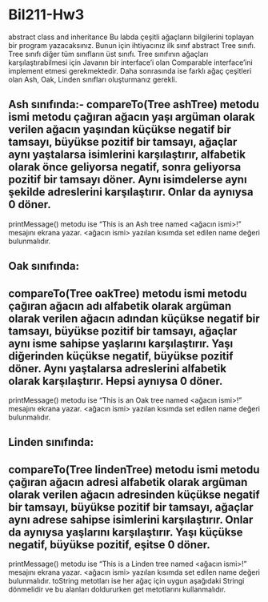 # Bil211-Hw3
abstract class and inheritance
Bu labda çeşitli ağaçların bilgilerini toplayan bir program yazacaksınız. Bunun için
ihtiyacınız ilk sınıf abstract Tree sınıfı. Tree sınıfı diğer tüm sınıfların üst sınıfı.
Tree sınıfının ağaçları karşılaştırabilmesi için Javanın bir interface’i olan Comparable
interface’ini implement etmesi gerekmektedir.
Daha sonrasında ise farklı ağaç çeşitleri olan Ash, Oak, Linden sınıfları oluşturmanız
gerekli.

Ash sınıfında:-
compareTo(Tree ashTree) metodu ismi metodu çağıran ağacın yaşı argüman olarak
verilen ağacın yaşından küçükse negatif bir tamsayı, büyükse pozitif bir tamsayı,
ağaçlar aynı yaştalarsa isimlerini karşılaştırır, alfabetik olarak önce geliyorsa negatif,
sonra geliyorsa pozitif bir tamsayı döner. Aynı isimdelerse aynı şekilde adreslerini
karşılaştırır. Onlar da aynıysa 0 döner.
-
printMessage() metodu ise “This is an Ash tree named <ağacın ismi>!” mesajını
ekrana yazar. <ağacın ismi> yazılan kısımda set edilen name değeri bulunmalıdır.

Oak sınıfında:
-
compareTo(Tree oakTree) metodu ismi metodu çağıran ağacın adı alfabetik olarak
argüman olarak verilen ağacın adından küçükse negatif bir tamsayı, büyükse pozitif
bir tamsayı, ağaçlar aynı isme sahipse yaşlarını karşılaştırır. Yaşı diğerinden küçükse
negatif, büyükse pozitif döner. Aynı yaştalarsa adreslerini alfabetik olarak
karşılaştırır. Hepsi aynıysa 0 döner.
-
printMessage() metodu ise “This is an Oak tree named <ağacın ismi>!” mesajını
ekrana yazar. <ağacın ismi> yazılan kısımda set edilen name değeri bulunmalıdır.

Linden sınıfında:
-
compareTo(Tree lindenTree) metodu ismi metodu çağıran ağacın adresi alfabetik
olarak argüman olarak verilen ağacın adresinden küçükse negatif bir tamsayı,
büyükse pozitif bir tamsayı, ağaçlar aynı adrese sahipse isimlerini karşılaştırır. Onlar
da aynıysa yaşlarını karşılaştırır. Yaşı küçükse negatif, büyükse pozitif, eşitse 0
döner.
-
printMessage() metodu ise “This is a Linden tree named <ağacın ismi>!” mesajını
ekrana yazar. <ağacın ismi> yazılan kısımda set edilen name değeri bulunmalıdır.
toString metotları ise her ağaç için uygun aşağıdaki Stringi dönmelidir ve bu alanları
doldururken get metotlarını kullanmalıdır.
